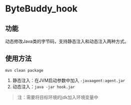 # ByteBuddy_hook

## 功能
动态修改Java类的字节码，支持静态注入和动态注入两种方式。  

## 使用方法
`mvn clean package`
1. 静态注入：在JVM启动参数中加入 `-javaagent:agent.jar`  
2. 动态注入：`java -jar hook.jar`
> 注：需要将目标环境的jdk加入环境变量中

